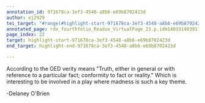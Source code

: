 ```yaml
---
annotation_id: 971678ca-3ef3-4548-a8b6-e69b8702423d
author: ej2929
tei_target: "#range(#highlight-start-971678ca-3ef3-4548-a8b6-e69b8702423d, #highlight-end-971678ca-3ef3-4548-a8b6-e69b8702423d)"
annotated_page: rdx_fourthfolio_Readux_VirtualPage_23.p.idm140331403917040
page_index: 22
target: highlight-start-971678ca-3ef3-4548-a8b6-e69b8702423d
end_target: highlight-end-971678ca-3ef3-4548-a8b6-e69b8702423d

---
```

According to the OED verity means "Truth, either in general or with reference to a particular fact; conformity to fact or reality." Which is interesting to be involved in a play where madness is such a key theme. 

-Delaney O'Brien